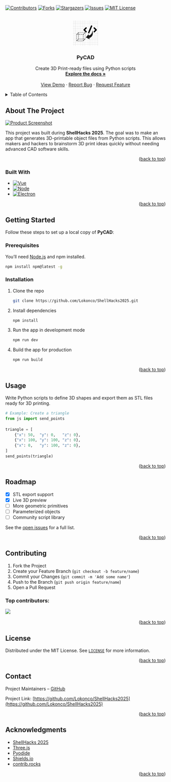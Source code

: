 <!-- Improved compatibility of back to top link -->
<a id="readme-top"></a>

<!-- PROJECT SHIELDS -->
[![Contributors][contributors-shield]][contributors-url]
[![Forks][forks-shield]][forks-url]
[![Stargazers][stars-shield]][stars-url]
[![Issues][issues-shield]][issues-url]
[![MIT License][license-shield]][license-url]



<!-- PROJECT LOGO -->
<br />
<div align="center">
  <a href="https://github.com/Lokonco/ShellHacks2025">
    <img src="src/renderer/logo.png" alt="Logo" width="80" height="80">
  </a>

  <h3 align="center">PyCAD</h3>

  <p align="center">
    Create 3D Print-ready files using Python scripts
    <br />
    <a href="https://github.com/Lokonco/ShellHacks2025"><strong>Explore the docs »</strong></a>
    <br />
    <br />
    <a href="https://github.com/Lokonco/ShellHacks2025">View Demo</a>
    ·
    <a href="https://github.com/Lokonco/ShellHacks2025/issues/new?labels=bug&template=bug-report---.md">Report Bug</a>
    ·
    <a href="https://github.com/Lokonco/ShellHacks2025/issues/new?labels=enhancement&template=feature-request---.md">Request Feature</a>
  </p>
</div>



<!-- TABLE OF CONTENTS -->
<details>
  <summary>Table of Contents</summary>
  <ol>
    <li><a href="#about-the-project">About The Project</a></li>
    <li><a href="#built-with">Built With</a></li>
    <li><a href="#getting-started">Getting Started</a></li>
    <li><a href="#usage">Usage</a></li>
    <li><a href="#roadmap">Roadmap</a></li>
    <li><a href="#contributing">Contributing</a></li>
    <li><a href="#license">License</a></li>
    <li><a href="#contact">Contact</a></li>
    <li><a href="#acknowledgments">Acknowledgments</a></li>
  </ol>
</details>



<!-- ABOUT THE PROJECT -->
## About The Project

[![Product Screenshot][product-screenshot]](https://github.com/Lokonco/ShellHacks2025)

This project was built during **ShellHacks 2025**. The goal was to make an app that generates 3D-printable object files from Python scripts. This allows makers and hackers to brainstorm 3D print ideas quickly without needing advanced CAD software skills.

<p align="right">(<a href="#readme-top">back to top</a>)</p>



### Built With

* [![Vue][Vue.js]][Vue-url]
* [![Node][Node.js]][Node-url]
* [![Electron][Electron.com]][Electron-url]

<p align="right">(<a href="#readme-top">back to top</a>)</p>



<!-- GETTING STARTED -->
## Getting Started

Follow these steps to set up a local copy of **PyCAD**:

### Prerequisites

You’ll need [Node.js](https://nodejs.org/) and npm installed.
```sh
npm install npm@latest -g
```

### Installation

1. Clone the repo
   ```sh
   git clone https://github.com/Lokonco/ShellHacks2025.git
   ```
2. Install dependencies
   ```sh
   npm install
   ```
3. Run the app in development mode
   ```sh
   npm run dev
   ```
4. Build the app for production
   ```sh
   npm run build
   ```

<p align="right">(<a href="#readme-top">back to top</a>)</p>



<!-- USAGE EXAMPLES -->
## Usage

Write Python scripts to define 3D shapes and export them as STL files ready for 3D printing.

```python
# Example: Create a triangle
from js import send_points

triangle = [
    {"x": 50,  "y": 0,   "z": 0},
    {"x": 100, "y": 100, "z": 0},
    {"x": 0,   "y": 100, "z": 0},
]
send_points(triangle)
```

<p align="right">(<a href="#readme-top">back to top</a>)</p>



<!-- ROADMAP -->
## Roadmap

- [x] STL export support
- [x] Live 3D preview
- [ ] More geometric primitives
- [ ] Parameterized objects
- [ ] Community script library

See the [open issues](https://github.com/Lokonco/ShellHacks2025/issues) for a full list.

<p align="right">(<a href="#readme-top">back to top</a>)</p>


<!-- CONTRIBUTING -->
## Contributing

1. Fork the Project  
2. Create your Feature Branch (`git checkout -b feature/name`)  
3. Commit your Changes (`git commit -m 'Add some name'`)  
4. Push to the Branch (`git push origin feature/name`)  
5. Open a Pull Request  

### Top contributors:

<a href="https://github.com/Lokonco/ShellHacks2025/graphs/contributors">
  <img src="https://contrib.rocks/image?repo=Lokonco/ShellHacks2025" />
</a>

<p align="right">(<a href="#readme-top">back to top</a>)</p>



<!-- LICENSE -->
## License

Distributed under the MIT License. See [`LICENSE`](LICENSE) for more information.

<p align="right">(<a href="#readme-top">back to top</a>)</p>



<!-- CONTACT -->
## Contact

Project Maintainers – [GitHub](https://github.com/Lokonco/ShellHacks2025)

Project Link: [https://github.com/Lokonco/ShellHacks2025](https://github.com/Lokonco/ShellHacks2025)

<p align="right">(<a href="#readme-top">back to top</a>)</p>



<!-- ACKNOWLEDGMENTS -->
## Acknowledgments

* [ShellHacks 2025](https://shellhacks.net)
* [Three.js](https://threejs.org/)
* [Pyodide](https://pyodide.org/)
* [Shields.io](https://shields.io)
* [contrib.rocks](https://contrib.rocks)

<p align="right">(<a href="#readme-top">back to top</a>)</p>



<!-- MARKDOWN LINKS & IMAGES -->
[contributors-shield]: https://img.shields.io/github/contributors/Lokonco/ShellHacks2025.svg?style=for-the-badge
[contributors-url]: https://github.com/Lokonco/ShellHacks2025/graphs/contributors
[forks-shield]: https://img.shields.io/github/forks/Lokonco/ShellHacks2025.svg?style=for-the-badge
[forks-url]: https://github.com/Lokonco/ShellHacks2025/network/members
[stars-shield]: https://img.shields.io/github/stars/Lokonco/ShellHacks2025.svg?style=for-the-badge
[stars-url]: https://github.com/Lokonco/ShellHacks2025/stargazers
[issues-shield]: https://img.shields.io/github/issues/Lokonco/ShellHacks2025.svg?style=for-the-badge
[issues-url]: https://github.com/Lokonco/ShellHacks2025/issues
[license-shield]: https://img.shields.io/github/license/Lokonco/ShellHacks2025.svg?style=for-the-badge
[license-url]: https://github.com/Lokonco/ShellHacks2025/blob/main/LICENSE
[product-screenshot]: https://ibb.co/KpWbdk7L
[Vue.js]: https://img.shields.io/badge/Vue.js-35495E?style=for-the-badge&logo=vuedotjs&logoColor=4FC08D
[Vue-url]: https://vuejs.org/
[Electron.com]: https://img.shields.io/badge/Electron-47848F?style=for-the-badge&logo=electron&logoColor=white
[Electron-url]: https://www.electronjs.org/
[Node.js]: https://img.shields.io/badge/Node.js-339933?style=for-the-badge&logo=node.js&logoColor=white
[Node-url]: https://nodejs.org/
